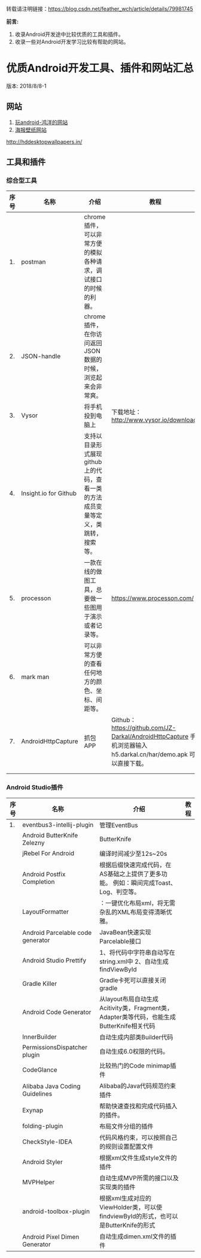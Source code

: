 转载请注明链接：https://blog.csdn.net/feather_wch/article/details/79981745

**前言:**
1. 收录Android开发途中比较优质的工具和插件。
2. 收录一些对Android开发学习比较有帮助的网站。

# 优质Android开发工具、插件和网站汇总
版本: 2018/8/8-1

## 网站
1. [玩android-鸿洋的网站](http://wanandroid.com/)
1. [海报壁纸网站](https://wall.alphacoders.com/)

http://hddesktopwallpapers.in/

## 工具和插件
### 综合型工具
|序号|名称|介绍|教程|
|---|---|---|---|
|1.|postman|chrome插件，可以非常方便的模拟各种请求，调试接口的时候的利器。||
|2.|JSON-handle|chrome插件，在你访问返回JSON数据的时候，浏览起来会非常爽。||
|3.|Vysor|将手机投到电脑上|下载地址：http://www.vysor.io/download/|
|4.|Insight.io for Github|支持以目录形式展现github上的代码，查看一类的方法成员变量等定义，类跳转，搜索等。||
|5.|processon|一款在线的做图工具，总要做一些图用于演示或者记录等。|https://www.processon.com/|
|6.|mark man|可以非常方便的查看任何地方的颜色、坐标、间距等。||
|7.|AndroidHttpCapture|抓包APP|Github：https://github.com/JZ-Darkal/AndroidHttpCapture  手机浏览器输入h5.darkal.cn/har/demo.apk 可以直接下载。|
|||||
|||||

### Android Studio插件
|序号|名称|介绍|教程|
|---|---|---|---|
|1.|eventbus3-intellij-plugin|管理EventBus|
||Android ButterKnife Zelezny|ButterKnife|
|   | jRebel For Android  | 编译时间减少至12s~20s  |
|   | Android Postfix Completion  | 根据后缀快速完成代码，在AS基础之上提供了更多功能。 例如：瞬间完成Toast、Log、判空等。 |
|   |  LayoutFormatter |  ：一键优化布局xml，将无需杂乱的XML布局变得清晰优雅。 |
|   | Android Parcelable code generator  |  JavaBean快速实现Parcelable接口 |
|   | Android Studio Prettify  | 1、将代码中字符串自动写在string.xml中 2、自动生成findViewById |
|   | Gradle Killer  | Gradle卡死可以直接关闭gradle  |
|   | Android Code Generator  | 从layout布局自动生成Acitivity类，Fragment类，Adapter类等代码，也能生成ButterKnife相关代码  |
|   | InnerBuilder  |  自动生成内部类Builder代码 |
|   | PermissionsDispatcher plugin  |  自动生成6.0权限的代码。 |
|   | CodeGlance  | 	比较热门的Code minimap插件  |
|   | Alibaba Java Coding Guidelines  |  Alibaba的Java代码规范约束插件 |
|   | Exynap  | 帮助快速查找和完成代码插入的插件。  |
|   |  folding-plugin | 布局文件分组的插件  |
|   | CheckStyle-IDEA  | 代码风格约束，可以按照自己的规则设置配置文件  |
|   | Android Styler  | 根据xml文件生成style文件的插件  |
|   | MVPHelper  | 自动生成MVP所需的接口以及实现类的插件  |
|   | android-toolbox-plugin  | 根据xml生成对应的ViewHolder类，可以使findviewById的形式，也可以是ButterKnife的形式  |
|   |Android Pixel Dimen Generator   | 自动生成dimen.xml文件的插件  |
